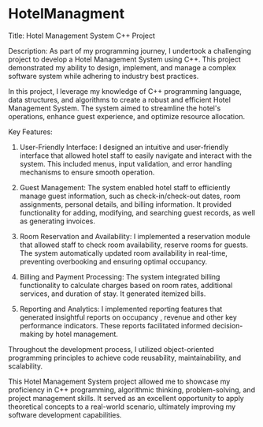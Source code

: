 # HotelManagment

Title: Hotel Management System C++ Project

Description:
As part of my programming journey, I undertook a challenging project to develop a Hotel Management System using C++. This project demonstrated my ability to design, implement, and manage a complex software system while adhering to industry best practices.

In this project, I leverage my knowledge of C++ programming language, data structures, and algorithms to create a robust and efficient Hotel Management System. The system aimed to streamline the hotel's operations, enhance guest experience, and optimize resource allocation.

Key Features:
1. User-Friendly Interface: I designed an intuitive and user-friendly interface that allowed hotel staff to easily navigate and interact with the system. This included menus, input validation, and error handling mechanisms to ensure smooth operation.

2. Guest Management: The system enabled hotel staff to efficiently manage guest information, such as check-in/check-out dates, room assignments, personal details, and billing information. It provided functionality for adding, modifying, and searching guest records, as well as generating invoices.

3. Room Reservation and Availability: I implemented a reservation module that allowed staff to check room availability, reserve rooms for guests. The system automatically updated room availability in real-time, preventing overbooking and ensuring optimal occupancy.

4. Billing and Payment Processing: The system integrated billing functionality to calculate charges based on room rates, additional services, and duration of stay. It generated itemized bills.

5. Reporting and Analytics: I implemented reporting features that generated insightful reports on occupancy , revenue and other key performance indicators. These reports facilitated informed decision-making by hotel management.

Throughout the development process, I utilized object-oriented programming principles to achieve code reusability, maintainability, and scalability.

This Hotel Management System project allowed me to showcase my proficiency in C++ programming, algorithmic thinking, problem-solving, and project management skills. It served as an excellent opportunity to apply theoretical concepts to a real-world scenario, ultimately improving my software development capabilities.
